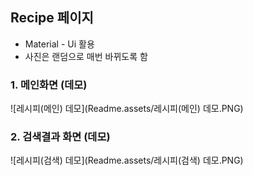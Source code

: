 ## Recipe 페이지

- Material - Ui 활용
- 사진은 랜덤으로 매번 바뀌도록 함



### 1. 메인화면 (데모)

![레시피(메인) 데모](Readme.assets/레시피(메인) 데모.PNG)

### 2. 검색결과 화면 (데모)

![레시피(검색) 데모](Readme.assets/레시피(검색) 데모.PNG)



